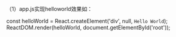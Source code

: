 （1）app.js实现helloworld效果如：

const helloWorld = React.createElement('div', null, `Hello World`);
ReactDOM.render(helloWorld, document.getElementById('root'));